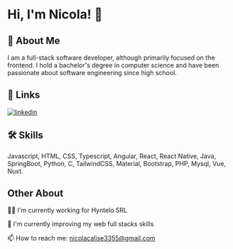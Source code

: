 
# Hi, I'm Nicola! 👋


## 🚀 About Me
I am a full-stack software developer, although primarily focused on the frontend. I hold a bachelor's degree in computer science and have been passionate about software engineering since high school.


## 🔗 Links
[![linkedin](https://img.shields.io/badge/linkedin-0A66C2?style=for-the-badge&logo=linkedin&logoColor=white)](https://www.linkedin.com/in/nicola-calise-12a638197/)


## 🛠 Skills
Javascript, HTML, CSS, Typescript, Angular, React, React Native, Java, SpringBoot, Python, C, TailwindCSS, Material, Bootstrap, PHP, Mysql, Vue, Nuxt.


## Other About
👩‍💻 I'm currently working for Hyntelo SRL

🧠 I'm currently improving my web full stacks skills

📫 How to reach me: nicolacalise3355@gmail.com


